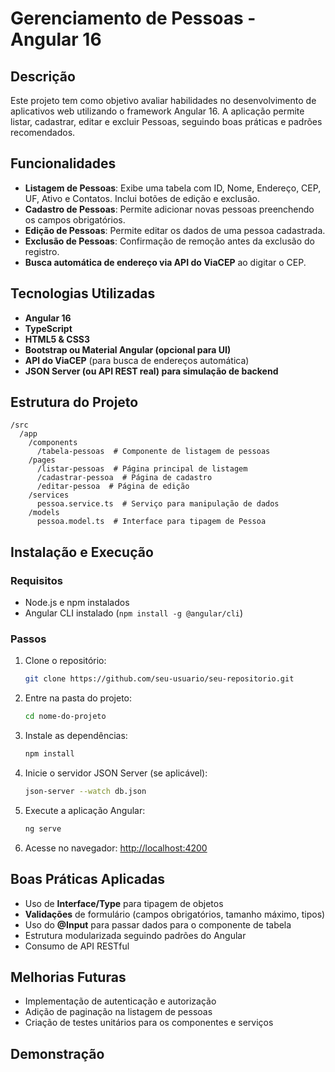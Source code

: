 # Gerenciamento de Pessoas - Angular 16

## Descrição
Este projeto tem como objetivo avaliar habilidades no desenvolvimento de aplicativos web utilizando o framework Angular 16. A aplicação permite listar, cadastrar, editar e excluir Pessoas, seguindo boas práticas e padrões recomendados.

## Funcionalidades
- **Listagem de Pessoas**: Exibe uma tabela com ID, Nome, Endereço, CEP, UF, Ativo e Contatos. Inclui botões de edição e exclusão.
- **Cadastro de Pessoas**: Permite adicionar novas pessoas preenchendo os campos obrigatórios.
- **Edição de Pessoas**: Permite editar os dados de uma pessoa cadastrada.
- **Exclusão de Pessoas**: Confirmação de remoção antes da exclusão do registro.
- **Busca automática de endereço via API do ViaCEP** ao digitar o CEP.

## Tecnologias Utilizadas
- **Angular 16**
- **TypeScript**
- **HTML5 & CSS3**
- **Bootstrap ou Material Angular (opcional para UI)**
- **API do ViaCEP** (para busca de endereços automática)
- **JSON Server (ou API REST real) para simulação de backend**

## Estrutura do Projeto
```
/src
  /app
    /components
      /tabela-pessoas  # Componente de listagem de pessoas
    /pages
      /listar-pessoas  # Página principal de listagem
      /cadastrar-pessoa  # Página de cadastro
      /editar-pessoa  # Página de edição
    /services
      pessoa.service.ts  # Serviço para manipulação de dados
    /models
      pessoa.model.ts  # Interface para tipagem de Pessoa
```

## Instalação e Execução
### Requisitos
- Node.js e npm instalados
- Angular CLI instalado (`npm install -g @angular/cli`)

### Passos
1. Clone o repositório:
   ```sh
   git clone https://github.com/seu-usuario/seu-repositorio.git
   ```
2. Entre na pasta do projeto:
   ```sh
   cd nome-do-projeto
   ```
3. Instale as dependências:
   ```sh
   npm install
   ```
4. Inicie o servidor JSON Server (se aplicável):
   ```sh
   json-server --watch db.json
   ```
5. Execute a aplicação Angular:
   ```sh
   ng serve
   ```
6. Acesse no navegador: [http://localhost:4200](http://localhost:4200)

## Boas Práticas Aplicadas
- Uso de **Interface/Type** para tipagem de objetos
- **Validações** de formulário (campos obrigatórios, tamanho máximo, tipos)
- Uso do **@Input** para passar dados para o componente de tabela
- Estrutura modularizada seguindo padrões do Angular
- Consumo de API RESTful

## Melhorias Futuras
- Implementação de autenticação e autorização
- Adição de paginação na listagem de pessoas
- Criação de testes unitários para os componentes e serviços

## Demonstração



